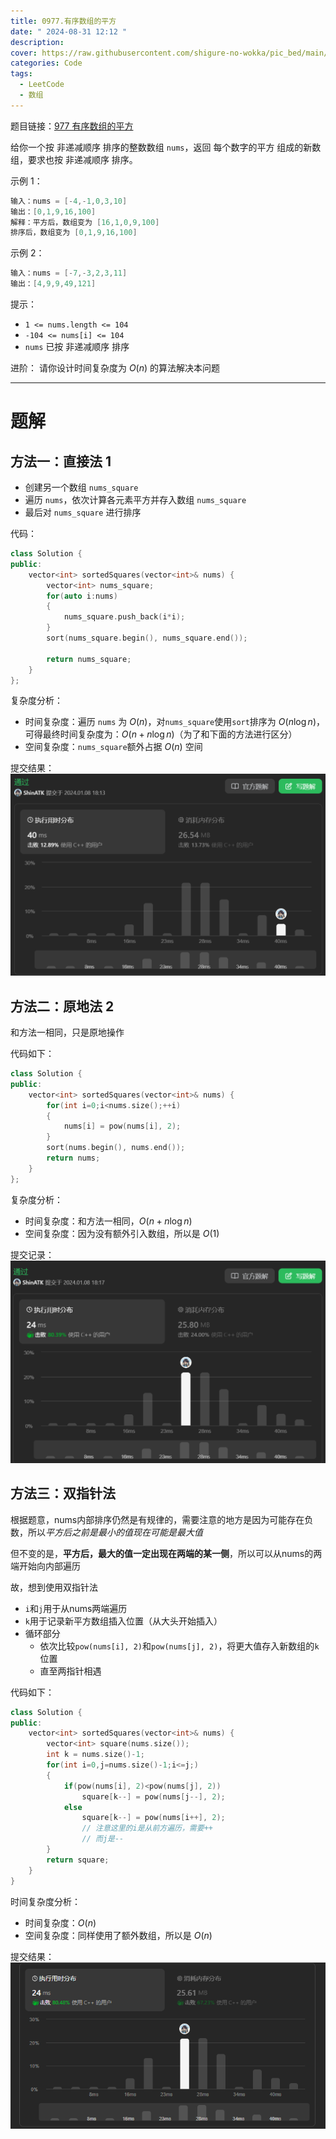 ```yaml
---
title: 0977.有序数组的平方
date: " 2024-08-31 12:12 "
description: 
cover: https://raw.githubusercontent.com/shigure-no-wokka/pic_bed/main/imgs/family_code.jpg
categories: Code
tags:
  - LeetCode
  - 数组
---
```


题目链接：[977 有序数组的平方](https://leetcode.cn/problems/squares-of-a-sorted-array/description/)

给你一个按 非递减顺序 排序的整数数组 `nums`，返回 每个数字的平方 组成的新数组，要求也按 非递减顺序 排序。

示例 1：
```cpp
输入：nums = [-4,-1,0,3,10]
输出：[0,1,9,16,100]
解释：平方后，数组变为 [16,1,0,9,100]
排序后，数组变为 [0,1,9,16,100]
```

示例 2：
```cpp
输入：nums = [-7,-3,2,3,11]
输出：[4,9,9,49,121]
```
提示：
- `1 <= nums.length <= 104`
- `-104 <= nums[i] <= 104`
- `nums` 已按 非递减顺序 排序
 
进阶：
请你设计时间复杂度为 $O(n)$ 的算法解决本问题

<!--more-->

---

# 题解

## 方法一：直接法 1

- 创建另一个数组 `nums_square`
- 遍历 `nums`，依次计算各元素平方并存入数组 `nums_square`
- 最后对 `nums_square` 进行排序

代码：
```cpp
class Solution {
public:
    vector<int> sortedSquares(vector<int>& nums) {
        vector<int> nums_square;
        for(auto i:nums)
        {
            nums_square.push_back(i*i);
        }
        sort(nums_square.begin(), nums_square.end());

        return nums_square;
    }
};
```

复杂度分析：
- 时间复杂度：遍历 `nums` 为 $O(n)$，对`nums_square`使用`sort`排序为 $O(n\log{n})$，可得最终时间复杂度为：$O(n + n\log{n})$（为了和下面的方法进行区分）
- 空间复杂度：`nums_square`额外占据 $O(n)$ 空间

提交结果：
![](0977.有序数组的平方/977.方法一额外数组.png)

## 方法二：原地法 2

和方法一相同，只是原地操作

代码如下：
```cpp
class Solution {
public:
    vector<int> sortedSquares(vector<int>& nums) {
        for(int i=0;i<nums.size();++i)
        {
            nums[i] = pow(nums[i], 2);
        }
        sort(nums.begin(), nums.end());
        return nums;
    }
};
```

复杂度分析：
- 时间复杂度：和方法一相同，$O(n + n\log{n})$
- 空间复杂度：因为没有额外引入数组，所以是 $O(1)$

提交记录：![](0977.有序数组的平方/977.方法二原地操作.png)

## 方法三：双指针法

根据题意，nums内部排序仍然是有规律的，需要注意的地方是因为可能存在负数，所以*平方后之前是最小的值现在可能是最大值*

但不变的是，**平方后，最大的值一定出现在两端的某一侧**，所以可以从nums的两端开始向内部遍历

故，想到使用双指针法

- `i`和`j`用于从nums两端遍历
- `k`用于记录新平方数组插入位置（从大头开始插入）
- 循环部分
  - 依次比较`pow(nums[i], 2)`和`pow(nums[j], 2)`，将更大值存入新数组的`k`位置
  - 直至两指针相遇

代码如下：

```cpp
class Solution {
public:
    vector<int> sortedSquares(vector<int>& nums) {
        vector<int> square(nums.size());
        int k = nums.size()-1;
        for(int i=0,j=nums.size()-1;i<=j;)
        {
            if(pow(nums[i], 2)<pow(nums[j], 2))
                square[k--] = pow(nums[j--], 2);
            else
                square[k--] = pow(nums[i++], 2);
                // 注意这里的i是从前方遍历，需要++
                // 而j是--
        }
        return square;
    }
}
```

时间复杂度分析：
- 时间复杂度：$O(n)$
- 空间复杂度：同样使用了额外数组，所以是 $O(n)$

提交结果：![](0977.有序数组的平方/977.方法三双指针.png)

